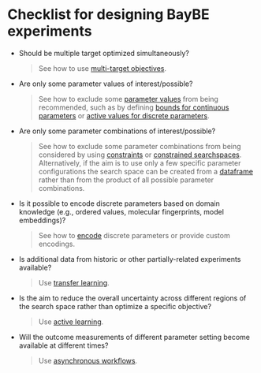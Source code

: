 # Checklist for designing BayBE experiments

- Should be multiple target optimized simultaneously?

  > See how to use [multi-target objectives](https://emdgroup.github.io/baybe/stable/userguide/objectives.html).

- Are only some parameter values of interest/possible?

  > See how to exclude some 
[parameter values](https://emdgroup.github.io/baybe/stable/userguide/getting_recommendations.html#excluding-configurations) 
from being recommended, such as by defining
[bounds for continuous parameters](https://emdgroup.github.io/baybe/stable/userguide/parameters.html#numericalcontinuousparameter)
or [active values for discrete parameters](https://emdgroup.github.io/baybe/stable/userguide/parameters.html#discrete-parameters).

- Are only some parameter combinations of interest/possible?

  > See how to exclude some 
parameter combinations from being considered by using 
[constraints](https://emdgroup.github.io/baybe/stable/userguide/constraints.html) or
[constrained searchspaces](https://emdgroup.github.io/baybe/stable/userguide/searchspace.html#creating-a-simplex-bound-discrete-subspace).
Alternatively, if the aim is to use only a few specific parameter configurations the search space can be created from a 
[dataframe](https://emdgroup.github.io/baybe/stable/userguide/searchspace.html#id3) 
rather than from the product of all possible parameter combinations.

- Is it possible to encode discrete parameters based on domain knowledge 
(e.g., ordered values, molecular fingerprints, model embeddings)?

  > See how to [encode](https://emdgroup.github.io/baybe/stable/userguide/parameters.html#discrete-parameters)
discrete parameters or provide custom encodings.

- Is additional data from historic or other partially-related experiments available?

  > Use [transfer learning](https://emdgroup.github.io/baybe/stable/userguide/transfer_learning.html).

- Is the aim to reduce the overall uncertainty across different regions of the search space 
rather than optimize a specific objective?

  > Use [active learning](https://emdgroup.github.io/baybe/stable/userguide/active_learning.html).

- Will the outcome measurements of different parameter setting become available at different times?

  > Use [asynchronous workflows](https://emdgroup.github.io/baybe/stable/userguide/async.html).


